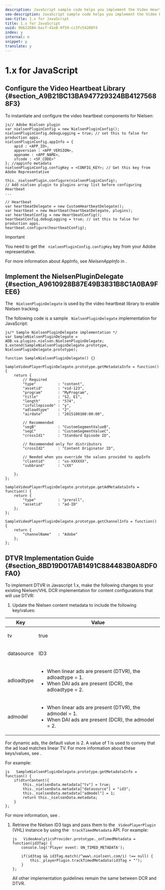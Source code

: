 ```yaml
---
description: JavaScript sample code helps you implement the Video Heartbeat Library for Nielsen, implement NielsenPluginDelegate, and configure opt-in/opt-out for Nielsen data collection.
seo-description: JavaScript sample code helps you implement the Video Heartbeat Library for Nielsen, implement NielsenPluginDelegate, and configure opt-in/opt-out for Nielsen data collection.
seo-title: 1.x for JavaScript
title: 1.x for JavaScript
uuid: 9b622684-bacf-41e8-9f59-cc3fc54208fd
index: y
internal: n
snippet: y
translate: y
---
```


# 1.x for JavaScript


## Configure the Video Heartbeat Library {#section_A9B21BC13BA947729324BB41275688F3}

To instantiate and configure the video heartbeat components for Nielsen: 
```
js// Adobe Nielsen plugin 
var nielsenPluginConfig = new NielsenPluginConfig(); 
nielsenPluginConfig.debugLogging = true; // set this to false for production apps. 
nielsenPluginConfig.appInfo = { 
    apid : <APP_ID>, 
    appversion : <APP_VERSION>, 
    appname : <APP_NAME>, 
    sfcode : <SF_CODE>" 
}; //appinfo metadata 
nielsenPluginConfig.configKey = <CONFIG_KEY>; // Get this key from Adobe Representative 
  
this._nielsenPlugin.configure(nielsenPluginConfig); 
// Add nielsen plugin to plugins array list before configuring Heartbeat 
... 
 
// Heartbeat 
var heartbeatDelegate = new CustomHeartbeatDelegate(); 
var heartbeat = new Heartbeat(heartbeatDelegate, plugins); 
var heartbeatConfig = new HeartbeatConfig(); 
heartbeatConfig.debugLogging = true; // set this to false for production apps. 
heartbeat.configure(heartbeatConfig);
```


>[!IMPORTANT]
>
>You need to get the ` nielsenPluginConfig.configKey` key from your Adobe representative. 

For more information about AppInfo, see *NielsenAppInfo* in [](../../../nielsen-partnership/c_dcr_coll-data-vars.md).

## Implement the NielsenPluginDelegate {#section_A9610928B87E49B3831B8C1A0BA9FEE6}

The ` NielsenPluginDelegate` is used by the video heartbeat library to enable Nielsen tracking. 

The following code is a sample ` NielsenPluginDelegate` implementation for JavaScript: 

```
js/* Sample NielsenPluginDelegate implementation */ 
var SampleNielsenPluginDelegate = ADB.va.plugins.nielsen.NielsenPluginDelegate; 
$.extend(SampleNielsenPluginDelegate.prototype, NielsenPluginDelegate.prototype); 
 
function SampleNielsenPluginDelegate() {} 
 
SampleVideoPlayerPluginDelegate.prototype.getMetadataInfo = function() { 
    return { 
        // Required 
        "type"          : "content", 
        "assetid"       : "vid-123", 
        "program"       : "MyProgram", 
        "title"         : "S2, E1", 
        "length"        : "574", 
        "isfullepisode" : "y", 
        "adloadtype"    : "2", 
        "airdate"       : "2015100100:00:00", 
 
        // Recommended 
        "segB"          : "CustomSegmentValueB", 
        "segC"          : "CustomSegmentValueC", 
        "crossId1"      : "Standard Episode ID", 
 
        // Recommended only for distributors 
        "crossId2"      : "Content Originator ID", 
 
        // Needed when you override the values provided to appInfo  
        "clientid"      : "us-XXXXXX", 
        "subbrand"      : "cXX" 
         
    }; 
}; 
  
SampleVideoPlayerPluginDelegate.prototype.getAdMetadataInfo = function() { 
    return { 
        "type"          : "preroll", 
        "assetid"       : "ad-ID" 
    }; 
}; 
  
SampleVideoPlayerPluginDelegate.prototype.getChannelInfo = function() { 
    return { 
        "channelName"   : "Adobe" 
    }; 
};
```

## DTVR Implementation Guide {#section_8BD19D017AB1491C884483B0A8DF0FA0}

To implement DTVR in Javascript 1.x, make the following changes to your existing Nielsen/VHL DCR implementation for content configurations that will use DTVR: 


1. Update the Nielsen content metadata to include the following key/values: 

<table id="table_FDBC2B510B534102B77DEFE2859F79B5"> 
 <thead> 
  <tr> 
   <th colname="col1" class="entry"> Key </th> 
   <th colname="col2" class="entry"> Value </th> 
  </tr> 
 </thead>
 <tbody> 
  <tr> 
   <td colname="col1"> <p> <span class="codeph"> tv </span> </p> </td> 
   <td colname="col2"> <p>true </p> </td> 
  </tr> 
  <tr> 
   <td colname="col1"> <p> <span class="codeph"> datasource </span> </p> </td> 
   <td colname="col2"> <p>ID3 </p> </td> 
  </tr> 
  <tr> 
   <td colname="col1"> <p> <span class="codeph"> adloadtype </span> </p> </td> 
   <td colname="col2"> <p> 
     <ul id="ul_E88C044C921B416DBCBB34DF29FC103D"> 
      <li id="li_C97E7E25532E40D48B109E61B09F1C67">When linear ads are present (DTVR), the <span class="codeph"> adloadtype </span> = 1. </li> 
      <li id="li_DC9FC0FC4F0B402884D2944886E3CF38">When DAI ads are present (DCR), the <span class="codeph"> adloadtype </span> = 2. </li> 
     </ul> </p> </td> 
  </tr> 
  <tr> 
   <td colname="col1"> <p> <span class="codeph"> admodel </span> </p> </td> 
   <td colname="col2"> <p> 
     <ul id="ul_1F101460C4794194B8663A51125ACD38"> 
      <li id="li_9C9779B2823C44BD81072092AE2556D0">When linear ads are present (DTVR), the <span class="codeph"> admodel </span> = 1. </li> 
      <li id="li_E17948EB7BDD45A489F124EA1AE84C29">When DAI ads are present (DCR), the <span class="codeph"> admodel </span> = 2. </li> 
     </ul> </p> </td> 
  </tr> 
 </tbody> 
</table>

   For dynamic ads, the default value is 2. A value of 1 is used to convey that the ad load matches linear TV. For more information about these keys/values, see [](../../../nielsen-partnership/c_dcr_implementation/c_dcr_dtvr.md). 

   For example: 
   ```
   js   SampleNielsenPluginDelegate.prototype.getMetadataInfo = function() { 
       if(dtvrContent){ 
           this._nielsenData.metadata["tv"] = true; 
           this._nielsenData.metadata["datasource"] = "id3"; 
           this._nielsenData.metadata["admodel"] = 1;         
           return this._nielsenData.metadata; 
       } 
   };
   ```


   For more information, see [](../../../nielsen-partnership/c_dcr_coll-data-vars.md). 

1. Retrieve the Nielsen ID3 tags and pass them to the ` VideoPlayerPlugin` (VHL) instance by using the ` trackTimedMetadata` API. For example: 
   ```
   js   VideoAnalyticsProvider.prototype._onTimedMetadata = function(id3Tag) { 
       console.log('Player event: ON_TIMED_METADATA'); 
            
       if(id3tag && id3Tag.match(/^www\.nielsen\.com/i) !== null) { 
           this._playerPlugin.trackTimedMetadata(id3Tag + ""); 
       } 
   };
   ```


   All other implementation guidelines remain the same between DCR and DTVR. 


